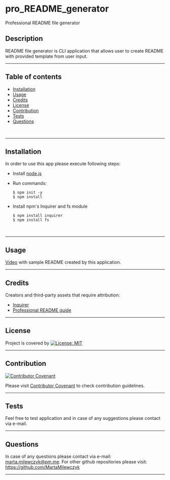 # pro_README_generator
Professional README file generator

## Description

  README file generator is CLI application that allows user to create README with provided template from user input.

  ---

  ## Table of contents

  - [Installation](#installation)
  - [Usage](#usage)
  - [Credits](#credits)
  - [License](#license)
  - [Contribution](#contribution)
  - [Tests](#tests)
  - [Questions](#questions)
  <br>

  ---

  ## Installation

In order to use this app please execute following steps:

- Install <a href="https://nodejs.dev/en/download/">node.js</a> 

- Run commands:

      $ npm init -y
      $ npm install

- Install npm's Inquirer and fs module

      $ npm install inquirer
      $ npm install fs

  <br>

---

  ## Usage

<a href="https://drive.proton.me/urls/M7Q8866WRW#urlZKcMcdITy">Video</a> with sample README created by this application.

  ---

  ## Credits
  
Creators and third-party assets that require attribution: 
- <a href="https://www.npmjs.com/package/inquirer">Inquirer</a>
- <a href="https://coding-boot-camp.github.io/full-stack/github/professional-readme-guide">Professional README guide</a>

---

## License

  Project is covered by [![License: MIT](https://img.shields.io/badge/License-MIT-yellow.svg)](https://opensource.org/licenses/MIT)
  <br>

  ---

  ## Contribution

[![Contributor Covenant](https://img.shields.io/badge/Contributor%20Covenant-2.1-4baaaa.svg)](code_of_conduct.md)

Please visit <a href="https://www.contributor-covenant.org/">Contributor Covenant</a> to check contribution guidelines.

  ---

  ## Tests

  Feel free to test application and in case of any suggestions please contact via e-mail.

  ---

  ## Questions
  
  In case of any questions please contact via e-mail: marta.milewczyk@pm.me.
  For other github repositories please visit: https://github.com/MartaMilewczyk 

  ---

